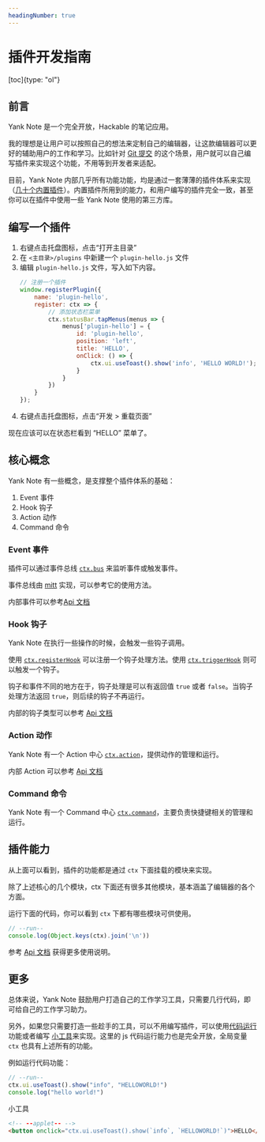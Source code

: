 ```yaml
---
headingNumber: true
---
```


# 插件开发指南

[toc]{type: "ol"}

## 前言

Yank Note 是一个完全开放，Hackable 的笔记应用。

我的理想是让用户可以按照自己的想法来定制自己的编辑器，让这款编辑器可以更好的辅助用户的工作和学习。比如针对 [Git 提交](https://github.com/purocean/yn/issues/65#issuecomment-962472562) 的这个场景，用户就可以自己编写插件来实现这个功能，不用等到开发者来适配。

目前，Yank Note 内部几乎所有功能功能，均是通过一套薄薄的插件体系来实现（[几十个内置插件](https://github.com/purocean/yn/tree/develop/src/renderer/plugins)）。内置插件所用到的能力，和用户编写的插件完全一致，甚至你可以在插件中使用一些 Yank Note 使用的第三方库。

## 编写一个插件

1. 右键点击托盘图标，点击“打开主目录”
2. 在 `<主目录>/plugins` 中新建一个 `plugin-hello.js` 文件
3. 编辑 `plugin-hello.js` 文件，写入如下内容。
    ```js
    // 注册一个插件
    window.registerPlugin({
        name: 'plugin-hello',
        register: ctx => {
            // 添加状态栏菜单
            ctx.statusBar.tapMenus(menus => {
                menus['plugin-hello'] = {
                    id: 'plugin-hello',
                    position: 'left',
                    title: 'HELLO',
                    onClick: () => {
                        ctx.ui.useToast().show('info', 'HELLO WORLD!');
                    }
                }
            })
        }
    });
    ```
4. 右键点击托盘图标，点击“开发 > 重载页面”

现在应该可以在状态栏看到 “HELLO” 菜单了。

## 核心概念

Yank Note 有一些概念，是支撑整个插件体系的基础：

1. Event 事件
1. Hook 钩子
1. Action 动作
1. Command 命令

### Event 事件

插件可以通过事件总线 [`ctx.bus`](https://yn-api-doc.vercel.app/modules/core_bus.html) 来监听事件或触发事件。

事件总线由 [mitt](https://github.com/developit/mitt) 实现，可以参考它的使用方法。

内部事件可以参考[Api 文档](https://yn-api-doc.vercel.app/modules/types.html#BuildInEvents)

### Hook 钩子

Yank Note 在执行一些操作的时候，会触发一些钩子调用。

使用 [`ctx.registerHook`](https://yn-api-doc.vercel.app/modules/core_plugin.html#registerHook) 可以注册一个钩子处理方法。使用 [`ctx.triggerHook`](https://yn-api-doc.vercel.app/modules/core_plugin.html#triggerHook) 则可以触发一个钩子。

钩子和事件不同的地方在于，钩子处理是可以有返回值 `true` 或者 `false`。当钩子处理方法返回 `true`，则后续的钩子不再运行。

内部的钩子类型可以参考 [Api 文档](https://yn-api-doc.vercel.app/modules/types.html#BuildInHookTypes)

### Action 动作

Yank Note 有一个 Action 中心 [`ctx.action`](https://yn-api-doc.vercel.app/modules/core_action.html)，提供动作的管理和运行。

内部 Action 可以参考 [Api 文档](https://yn-api-doc.vercel.app/modules/types.html#BuildInActions)

### Command 命令

Yank Note 有一个 Command 中心 [`ctx.command`](https://yn-api-doc.vercel.app/modules/core_command.html)，主要负责快捷键相关的管理和运行。

## 插件能力

从上面可以看到，插件的功能都是通过 `ctx` 下面挂载的模块来实现。

除了上述核心的几个模块，ctx 下面还有很多其他模块，基本涵盖了编辑器的各个方面。

运行下面的代码，你可以看到 `ctx` 下都有哪些模块可供使用。

```js
// --run--
console.log(Object.keys(ctx).join('\n'))
```

参考 [Api 文档](https://yn-api-doc.vercel.app/modules/context.html) 获得更多使用说明。

## 更多

总体来说，Yank Note 鼓励用户打造自己的工作学习工具，只需要几行代码，即可给自己的工作学习助力。

另外，如果您只需要打造一些趁手的工具，可以不用编写插件，可以使用[代码运行](FEATURES.md#运行代码)功能或者编写 [小工具](FEATURES.md#小工具)来实现。这里的 js 代码运行能力也是完全开放，全局变量 `ctx` 也具有上述所有的功能。

例如运行代码功能：

```js
// --run--
ctx.ui.useToast().show("info", "HELLOWORLD!")
console.log("hello world!")
```

小工具

```html
<!-- --applet-- -->
<button onclick="ctx.ui.useToast().show(`info`, `HELLOWORLD!`)">HELLO</button>
```
